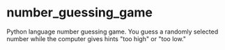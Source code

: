 # number_guessing_game
Python language number guessing game. You guess a randomly selected number while the computer gives hints "too high" or "too low."

